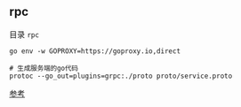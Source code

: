 ## rpc
目录 `rpc`

```shell script
go env -w GOPROXY=https://goproxy.io,direct
```

```shell script
# 生成服务端的go代码
protoc --go_out=plugins=grpc:./proto proto/service.proto 
```

[参考](https://www.cnblogs.com/oolo/p/11840305.html)
